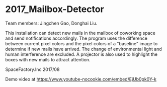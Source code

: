 # 2017_Mailbox-Detector

Team members: Jingchen Gao, Donghai Liu.

This installation can detect new mails in the mailbox of coworking space and send notifications accordingly.
The program uses the difference between current pixel colors and the pixel colors of a "baseline" image to determine if new mails have arrived.
The change of environmental light and human interference are excluded. 
A projector is also used to highlight the boxes with new mails to attract attention.

SpaceFactory.Inc 2017/08

Demo video at https://www.youtube-nocookie.com/embed/EjUb0pk0Y-k
